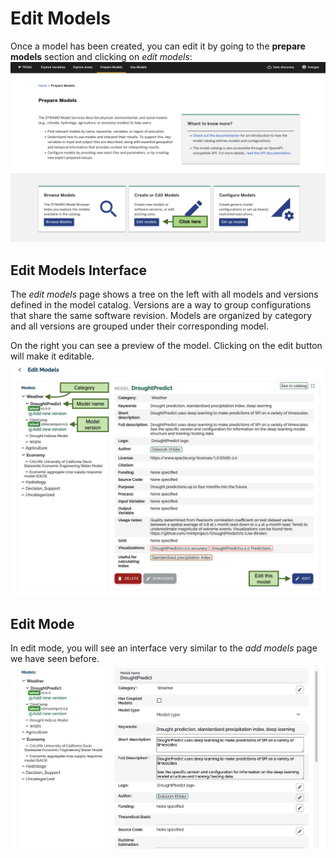 # Edit Models

Once a model has been created, you can edit it by going to the **prepare models** section and clicking on _edit models_:
![](../figures/walkthrough/07b.png)

## Edit Models Interface

The _edit models_ page shows a tree on the left with all models and versions defined in the model catalog.
Versions are a way to group configurations that share the same software revision.
Models are organized by category and all versions are grouped under their corresponding model.

On the right you can see a preview of the model. Clicking on the edit button will make it editable.
![](../figures/walkthrough/24.png)

## Edit Mode

In edit mode, you will see an interface very similar to the _add models_ page we have seen before.
![](../figures/walkthrough/25.png)
